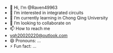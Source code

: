 - 👋 Hi, I’m @Raven49963
- 👀 I’m interested in integrated circuits
- 🌱 I’m currently learning in Chong Qing University
- 💞️ I’m looking to collaborate on 
- 📫 How to reach me
- yqh20020220@outlook.com
- 😄 Pronouns: ...
- ⚡ Fun fact: ...

<!---
Raven49963/Raven49963 is a ✨ special ✨ repository because its `README.md` (this file) appears on your GitHub profile.
You can click the Preview link to take a look at your changes.
--->
